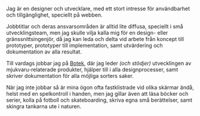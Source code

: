 Jag är en designer och utvecklare, med ett stort intresse för användbarhet och tillgänglighet, speciellt på webben.

Jobbtitlar och deras ansvarsområden är alltid lite diffusa, speciellt i små utvecklingsteam, men jag skulle vilja kalla mig för en design- eller gränssnittsingenjör, då jag kan leda och delta vid arbete från koncept till prototyper, prototyper till implementation, samt utvärdering och dokumentation av alla resultat.

Till vardags jobbar jag på [Botek](https://botek.se), där jag leder <i>(och stödjer)</i> utvecklingen av mjukvaru-relaterade produkter, hjälper till i alla designprocesser, samt skriver dokumentation för alla möjliga sorters saker.

När jag inte jobbar så är mina ögon ofta fastklistrade vid olika skärmar ändå, helst med en spelkontroll i handen, men jag gillar även att läsa böcker och serier, kolla på fotboll och skateboarding, skriva egna små berättelser, samt skingra tankarna ute i naturen.
